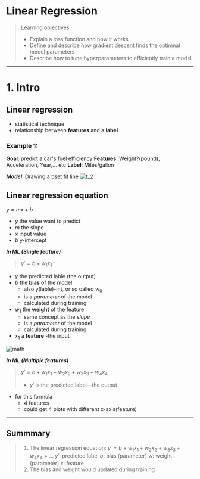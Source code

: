 # Linear Regression

> Learning objectives
> - Explain a loss function and how it works
> - Define and describe how gradient descent finds the optimnal model parameters
> - Describe how to tune hyperparameters to efficiently train a model

***
# 1. Intro

## Linear regression
- statistical technique 
- relationship between **features** and a **label**

### Example 1: 
**Goal**: predict a car's fuel efficiency 
**Features**: Weight?(pound), Acceleration, Year,... etc
**Label**: Miles/gallon

***Model***: Drawing a bset fit line
![f_2](https://developers.google.com/static/machine-learning/crash-course/linear-regression/images/car-data-points-with-model.png)

## Linear regression equation
$y = mx + b$
  - $y$ the value want to predict
  - $m$ the slope
  - $x$ input value
  - $b$ y-intercept

***In ML (Single feature)***
> $y' = b +w_1x_1$
  - $y$ the predicted lable (the output)
  - $b$ the **bias** of the model
    - also y(lable)-int, or so called $w_0$
    - is a *parameter* of the model
    - calculated during training
  - $w_1$ the **weight** of the feature
    - same concept as the *slope*
    - is a *parameter* of the model
    - calculated during training
  - $x_1$ a **feature** -the input

![math](https://developers.google.com/static/machine-learning/crash-course/linear-regression/images/equation.png)

***In ML (Multiple features)***
> $y' = b + w_1x_1 + w_2x_2 + w_3x_3 + w_4x_4$
> - $y'$ is the predicted label—the output
- for this formula
  - 4 features
  - could get 4 plots with different x-axis(feature)

***
## Summmary
> 1. The linear regression equation:
> $y' = b + w_1x_1 + w_2x_2 + w_3x_3 + w_4x_4$ + ...
>   $y'$: predicted label
>   $b$: bias (parameter)
>   $w$: weight (parameter)
>   $x$: feature
> 2. The bias and weight would updated during training

